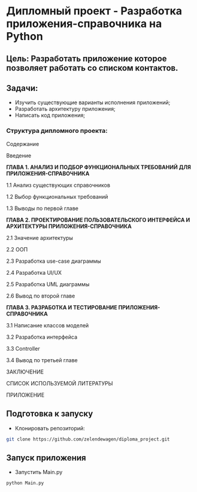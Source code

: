 # Дипломный проект - Разработка приложения-справочника на Python

## Цель: Разработать приложение которое позволяет работать со списком контактов.

## **Задачи**:

- Изучить существующие варианты исполнения приложений;
- Разработать архитектуру приложения;
- Написать код приложения;

### **Структура дипломного проекта**:
Содержание

Введение

**ГЛАВА 1. АНАЛИЗ И ПОДБОР ФУНКЦИОНАЛЬНЫХ ТРЕБОВАНИЙ ДЛЯ ПРИЛОЖЕНИЯ-СПРАВОЧНИКА**

1.1 Анализ существующих справочников

1.2 Выбор функциональных требований	

1.3 Выводы по первой главе

**ГЛАВА 2. ПРОЕКТИРОВАНИЕ ПОЛЬЗОВАТЕЛЬСКОГО ИНТЕРФЕЙСА И АРХИТЕКТУРЫ ПРИЛОЖЕНИЯ-СПРАВОЧНИКА**

2.1 Значение архитектуры

2.2 ООП

2.3 Разработка use-case диаграммы

2.4 Разработка UI/UX

2.5 Разработка UML диаграммы

2.6 Вывод по второй главе

**ГЛАВА	3.	РАЗРАБОТКА  И  ТЕСТИРОВАНИЕ  ПРИЛОЖЕНИЯ- СПРАВОЧНИКА**

3.1 Написание классов моделей

3.2 Разработка интерфейса

3.3 Controller

3.4 Вывод по третьей главе

ЗАКЛЮЧЕНИЕ

СПИСОК ИСПОЛЬЗУЕМОЙ ЛИТЕРАТУРЫ

ПРИЛОЖЕНИЕ

## Подготовка к запуску
- Клонировать репозиторий:

```bash
git clone https://github.com/zelendewagen/diploma_project.git
```
## Запуск приложения
- Запустить Main.py 

```bash
python Main.py
```